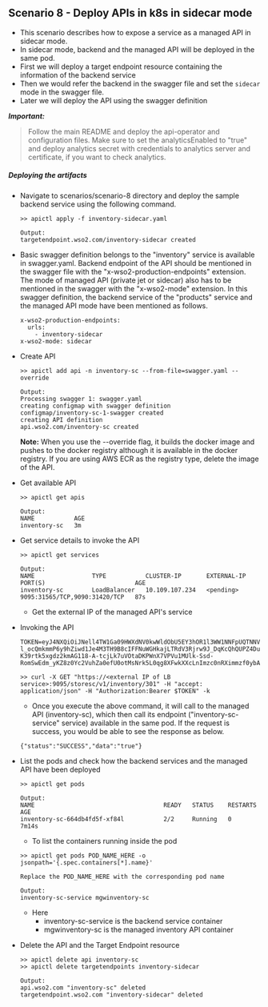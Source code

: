 ## Scenario 8 - Deploy APIs in k8s in sidecar mode
- This scenario describes how to expose a service as a managed API in sidecar mode.
- In sidecar mode, backend and the managed API will be deployed in the same pod.
- First we will deploy a target endpoint resource containing the information of the backend service
- Then we would refer the backend in the swagger file and set the `sidecar` mode in the swagger file.
- Later we will deploy the API using the swagger definition 

 ***Important:***
> Follow the main README and deploy the api-operator and configuration files. Make sure to set the analyticsEnabled to "true" and deploy analytics secret with credentials to analytics server and certificate, if you want to check analytics.


 ##### Deploying the artifacts
 
 - Navigate to scenarios/scenario-8 directory and deploy the sample backend service using the following command.
    ```
    >> apictl apply -f inventory-sidecar.yaml
   
    Output:
    targetendpoint.wso2.com/inventory-sidecar created
    ```
- Basic swagger definition belongs to the "inventory" service is available in swagger.yaml.
Backend endpoint of the API should be mentioned in the swagger file with the "x-wso2-production-endpoints" extension.
The mode of managed API (private jet or sidecar) also has to be mentioned in the swagger with the "x-wso2-mode" extension.
In this swagger definition, the backend service of the "products" service and the managed API mode have been mentioned as follows.
    ```
    x-wso2-production-endpoints:
      urls:
        - inventory-sidecar
    x-wso2-mode: sidecar
    ```

- Create API <br /> 
    ```
    >> apictl add api -n inventory-sc --from-file=swagger.yaml --override

    Output:
    Processing swagger 1: swagger.yaml
    creating configmap with swagger definition
    configmap/inventory-sc-1-swagger created
    creating API definition
    api.wso2.com/inventory-sc created
    ```
    **Note:** When you use the --override flag, it builds the docker image and pushes to the docker registry although it is available in the docker registry. If you are using AWS ECR as the registry type, delete the image of the API.
        
- Get available API <br /> 
    ```
    >> apictl get apis
  
    Output:
    NAME           AGE
    inventory-sc   3m
    ```

- Get service details to invoke the API<br />
    ```
    >> apictl get services

    Output:
    NAME                TYPE           CLUSTER-IP       EXTERNAL-IP   PORT(S)                         AGE
    inventory-sc        LoadBalancer   10.109.107.234   <pending>     9095:31565/TCP,9090:31420/TCP   87s
    ```
    - Get the external IP of the managed API's service
 
- Invoking the API <br />
    ```
    TOKEN=eyJ4NXQiOiJNell4TW1Ga09HWXdNV0kwWldObU5EY3hOR1l3WW1NNFpUQTNNV0kyTkRBelpHUXpOR00wWkdSbE5qSmtPREZrWkRSaU9URmtNV0ZoTXpVMlpHVmxOZyIsImtpZCI6Ik16WXhNbUZrT0dZd01XSTBaV05tTkRjeE5HWXdZbU00WlRBM01XSTJOREF6WkdRek5HTTBaR1JsTmpKa09ERmtaRFJpT1RGa01XRmhNelUyWkdWbE5nX1JTMjU2IiwiYWxnIjoiUlMyNTYifQ.eyJzdWIiOiJhZG1pbkBjYXJib24uc3VwZXIiLCJhdWQiOiJKRmZuY0djbzRodGNYX0xkOEdIVzBBR1V1ME1hIiwibmJmIjoxNTk3MjExOTUzLCJhenAiOiJKRmZuY0djbzRodGNYX0xkOEdIVzBBR1V1ME1hIiwic2NvcGUiOiJhbV9hcHBsaWNhdGlvbl9zY29wZSBkZWZhdWx0IiwiaXNzIjoiaHR0cHM6XC9cL3dzbzJhcGltOjMyMDAxXC9vYXV0aDJcL3Rva2VuIiwiZXhwIjoxOTMwNTQ1Mjg2LCJpYXQiOjE1OTcyMTE5NTMsImp0aSI6IjMwNmI5NzAwLWYxZjctNDFkOC1hMTg2LTIwOGIxNmY4NjZiNiJ9.UIx-l_ocQmkmmP6y9hZiwd1Je4M3TH9B8cIFFNuWGHkajLTRdV3Rjrw9J_DqKcQhQUPZ4DukME41WgjDe5L6veo6Bj4dolJkrf2Xx_jHXUO_R4dRX-K39rtk5xgdz2kmAG118-A-tcjLk7uVOtaDKPWnX7VPVu1MUlk-Ssd-RomSwEdm_yKZ8z0Yc2VuhZa0efU0otMsNrk5L0qg8XFwkXXcLnImzc0nRXimmzf0ybAuf1GLJZyou3UUTHdTNVAIKZEFGMxw3elBkGcyRswzBRxm1BrIaU9Z8wzeEv4QZKrC5NpOpoNJPWx9IgmKdK2b3kIWJEFreT3qyoGSBrM49Q
    ```
   
    ```
    >> curl -X GET "https://<external IP of LB service>:9095/storesc/v1/inventory/301" -H "accept: application/json" -H "Authorization:Bearer $TOKEN" -k
    ```
    - Once you execute the above command, it will call to the managed API (inventory-sc), which then call its endpoint ("inventory-sc-service" service) available in the same pod. If the request is success, you would be able to see the response as below.
    ```
    {"status":"SUCCESS","data":"true"}
    ```
    
- List the pods and check how the backend services and the managed API have been deployed

    ```
    >> apictl get pods

    Output:
    NAME                                    READY   STATUS    RESTARTS   AGE
    inventory-sc-664db4fd5f-xf84l           2/2     Running   0          7m14s
    ```
    - To list the containers running inside the pod
    ```
    >> apictl get pods POD_NAME_HERE -o jsonpath='{.spec.containers[*].name}'
    
    Replace the POD_NAME_HERE with the corresponding pod name

    Output:
    inventory-sc-service mgwinventory-sc
    ```
    - Here 
        - inventory-sc-service is the backend service container
        - mgwinventory-sc is the managed inventory API container
- Delete the  API and the Target Endpoint resource
    ```
    >> apictl delete api inventory-sc
    >> apictl delete targetendpoints inventory-sidecar

    Output:
    api.wso2.com "inventory-sc" deleted
    targetendpoint.wso2.com "inventory-sidecar" deleted
    ```
